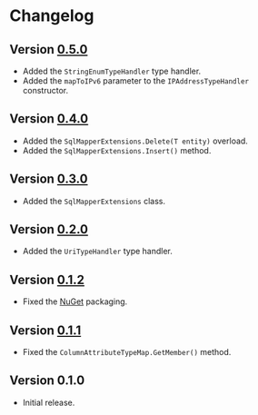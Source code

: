 # Changelog

## Version [0.5.0](https://github.com/cedx/dapper.net/compare/v0.4.0...v0.5.0)
- Added the `StringEnumTypeHandler` type handler.
- Added the `mapToIPv6` parameter to the `IPAddressTypeHandler` constructor.

## Version [0.4.0](https://github.com/cedx/dapper.net/compare/v0.3.0...v0.4.0)
- Added the `SqlMapperExtensions.Delete(T entity)` overload.
- Added the `SqlMapperExtensions.Insert()` method.

## Version [0.3.0](https://github.com/cedx/dapper.net/compare/v0.2.0...v0.3.0)
- Added the `SqlMapperExtensions` class.

## Version [0.2.0](https://github.com/cedx/dapper.net/compare/v0.1.2...v0.2.0)
- Added the `UriTypeHandler` type handler.

## Version [0.1.2](https://github.com/cedx/dapper.net/compare/v0.1.1...v0.1.2)
- Fixed the [NuGet](https://www.nuget.org) packaging.

## Version [0.1.1](https://github.com/cedx/dapper.net/compare/v0.1.0...v0.1.1)
- Fixed the `ColumnAttributeTypeMap.GetMember()` method.

## Version 0.1.0
- Initial release.
